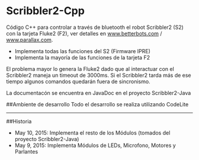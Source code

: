 Scribbler2-Cpp
===============

Código C++ para controlar a través de bluetooth el robot Scribbler2 (S2)
con la tarjeta Fluke2 (F2), ver detalles en www.betterbots.com / www.parallax.com.

* Implementa todas las funciones del S2 (Firmware IPRE)
* Implementa la mayoría de las funciones de la tarjeta F2

El problema mayor lo genera la Fluke2 dado que al interactuar con el Scribbler2 maneja un timeout
de 3000ms. Si el Scribbler2 tarda más de ese tiempo algunos comandos quedarán
fuera de sincronismo.

La documentacón se encuentra en JavaDoc en el proyecto Scribbler2-Java


##Ambiente de desarrollo
Todo el desarrollo se realiza utilizando CodeLite

***
##Historia
* May 10, 2015: Implementa el resto de los Módulos (tomados del proyecto Scribbler2-Java)
* May 9, 2015: Implementa Módulos de LEDs, Microfono, Motores y Parlantes
